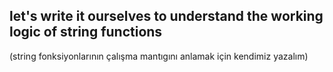 ## let's write it ourselves to understand the working logic of string functions
(string fonksiyonlarının çalışma mantıgını anlamak için kendimiz yazalım)

